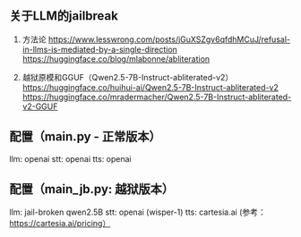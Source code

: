 ## 关于LLM的jailbreak

1. 方法论 
https://www.lesswrong.com/posts/jGuXSZgv6qfdhMCuJ/refusal-in-llms-is-mediated-by-a-single-direction
https://huggingface.co/blog/mlabonne/abliteration

2. 越狱原模和GGUF（Qwen2.5-7B-Instruct-abliterated-v2）
https://huggingface.co/huihui-ai/Qwen2.5-7B-Instruct-abliterated-v2
https://huggingface.co/mradermacher/Qwen2.5-7B-Instruct-abliterated-v2-GGUF


## 配置（main.py - 正常版本）
llm: openai
stt: openai
tts: openai

## 配置（main_jb.py: 越狱版本）
llm: jail-broken qwen2.5B
stt: openai (wisper-1)
tts: cartesia.ai (参考：https://cartesia.ai/pricing）

